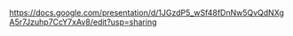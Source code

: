 https://docs.google.com/presentation/d/1JGzdP5_wSf48fDnNw5QvQdNXgA5r7Jzuhp7CcY7xAv8/edit?usp=sharing
